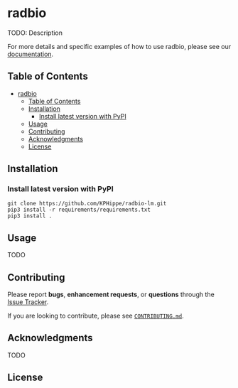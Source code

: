 # radbio

<!-- TODO: Add badges -->
<!-- [![PyPI version](https://badge.fury.io/py/mdlearn.svg)](https://badge.fury.io/py/mdlearn) -->
<!-- [![Documentation Status](https://readthedocs.org/projects/mdlearn/badge/?version=latest)](https://mdlearn.readthedocs.io/en/latest/?badge=latest) -->

TODO: Description

For more details and specific examples of how to use radbio, please see our [documentation](https://readthedocs.org/).

## Table of Contents
- [radbio](#radbio)
  - [Table of Contents](#table-of-contents)
  - [Installation](#installation)
    - [Install latest version with PyPI](#install-latest-version-with-pypi)
  - [Usage](#usage)
  - [Contributing](#contributing)
  - [Acknowledgments](#acknowledgments)
  - [License](#license)

## Installation

### Install latest version with PyPI 

```
git clone https://github.com/KPHippe/radbio-lm.git
pip3 install -r requirements/requirements.txt
pip3 install .
``` 

## Usage

TODO

## Contributing

Please report **bugs**, **enhancement requests**, or **questions** through the [Issue Tracker](https://github.com/KPHippe/radbio-lm/issues).

If you are looking to contribute, please see [`CONTRIBUTING.md`](https://github.com/KPHippe/radbio-lm/blob/main/CONTRIBUTING.md).


## Acknowledgments

TODO

## License

<!-- radbio has a TODO license, as seen in the [LICENSE](https://github.com/ramanathanlab/mdlearn/blob/main/LICENSE) file. -->

